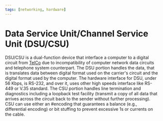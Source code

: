 ```yaml
---
tags: [networking, hardware]
---
```


# Data Service Unit/Channel Service Unit (DSU/CSU)

DSU/CSU is a dual-function device that interface a computer to a digital circuit
from [TelCo](202209271141.md) due to incompatibility of computer network data
circuits and telephone system counterpart. The DSU portion handles the data,
that is translates data between digital format used on the carrier's circuit and
the digital format used by the computer. The hardware interface for DSU, under
56 Kbps, is RS-232, and over it, uses other high speeds interface like RS-449 or
V.35 standard. The CSU portion handles line termination and diagnostics
including a loopback test facility (transmit a copy of all data that arrives
across the circuit back to the sender without further processing). CSU can use
either an #encoding that guarantees a balance (e.g., differential encoding) or
bit stuffing to prevent excessive 1s or currents on the cable.
